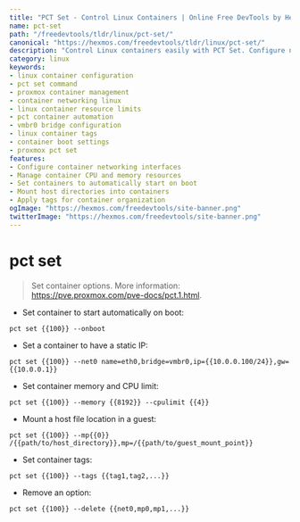 ```yaml
---
title: "PCT Set - Control Linux Containers | Online Free DevTools by Hexmos"
name: pct-set
path: "/freedevtools/tldr/linux/pct-set/"
canonical: "https://hexmos.com/freedevtools/tldr/linux/pct-set/"
description: "Control Linux containers easily with PCT Set. Configure networking, manage resources, and automate container startup. Free online tool, no registration required."
category: linux
keywords:
- linux container configuration
- pct set command
- proxmox container management
- container networking linux
- linux container resource limits
- pct container automation
- vmbr0 bridge configuration
- linux container tags
- container boot settings
- proxmox pct set
features:
- Configure container networking interfaces
- Manage container CPU and memory resources
- Set containers to automatically start on boot
- Mount host directories into containers
- Apply tags for container organization
ogImage: "https://hexmos.com/freedevtools/site-banner.png"
twitterImage: "https://hexmos.com/freedevtools/site-banner.png"
---
```


# pct set

> Set container options.
> More information: <https://pve.proxmox.com/pve-docs/pct.1.html>.

- Set container to start automatically on boot:

`pct set {{100}} --onboot`

- Set a container to have a static IP:

`pct set {{100}} --net0 name=eth0,bridge=vmbr0,ip={{10.0.0.100/24}},gw={{10.0.0.1}}`

- Set container memory and CPU limit:

`pct set {{100}} --memory {{8192}} --cpulimit {{4}}`

- Mount a host file location in a guest:

`pct set {{100}} --mp{{0}} /{{path/to/host_directory}},mp=/{{path/to/guest_mount_point}}`

- Set container tags:

`pct set {{100}} --tags {{tag1,tag2,...}}`

- Remove an option:

`pct set {{100}} --delete {{net0,mp0,mp1,...}}`
